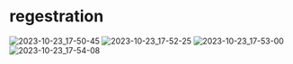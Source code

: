 # regestration
![2023-10-23_17-50-45](https://github.com/Wuqly/regestration/assets/116671932/a3dbf99c-c402-4849-8784-864df3d58927)
![2023-10-23_17-52-25](https://github.com/Wuqly/regestration/assets/116671932/95215b22-df3b-463e-9990-ca8c50e82e82)
![2023-10-23_17-53-00](https://github.com/Wuqly/regestration/assets/116671932/d8f3ddab-4680-481c-9257-d0c48df8f9ff)
![2023-10-23_17-54-08](https://github.com/Wuqly/regestration/assets/116671932/fcdd371f-a084-42dd-81e2-71ed4d787f17)


